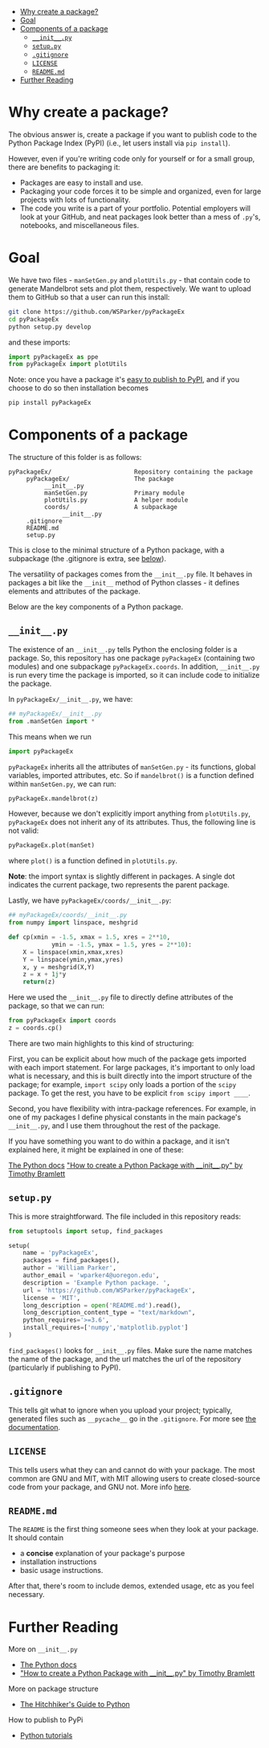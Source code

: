 
<!-- @import "[TOC]" {cmd="toc" depthFrom=1 depthTo=6 orderedList=false} -->
<!-- code_chunk_output -->

- [Why create a package?](#why-create-a-package)
- [Goal](#goal)
- [Components of a package](#components-of-a-package)
  - [`__init__.py`](#__init__py)
  - [`setup.py`](#setuppy)
  - [`.gitignore`](#gitignore)
  - [`LICENSE`](#license)
  - [`README.md`](#readmemd)
- [Further Reading](#further-reading)

<!-- /code_chunk_output -->
# Why create a package?

The obvious answer is, create a package if you want to publish code to the Python Package Index (PyPI) (i.e., let users install via `pip install`).

However, even if you're writing code only for yourself or for a small group, there are benefits to packaging it:

* Packages are easy to install and use.
* Packaging your code forces it to be simple and organized, even for large projects with lots of functionality.
* The code you write is a part of your portfolio. Potential employers will look at your GitHub, and neat packages look better than a mess of `.py`'s, notebooks, and miscellaneous files.

# Goal

We have two files - `manSetGen.py` and `plotUtils.py` - that contain code to generate Mandelbrot sets and plot them, respectively. We want to upload them to GitHub so that a user can run this install:

```Bash
git clone https://github.com/WSParker/pyPackageEx
cd pyPackageEx
python setup.py develop
```
and these imports:

```Python
import pyPackageEx as ppe
from pyPackageEx import plotUtils
```

Note: once you have a package it's [easy to publish to PyPI](https://packaging.Python.org/tutorials/packaging-projects/), and if you choose to do so then installation becomes
```bash
pip install pyPackageEx
```

# Components of a package
The structure of this folder is as follows:
```
pyPackageEx/                       Repository containing the package
     pyPackageEx/                  The package
          __init__.py
          manSetGen.py             Primary module
          plotUtils.py             A helper module
          coords/                  A subpackage
               __init__.py
     .gitignore
     README.md
     setup.py
```

This is close to the minimal structure of a Python package, with a subpackage (the .gitignore is extra, see [below](#gitignore)).

The versatility of packages comes from the `__init__.py` file. It behaves in packages a bit like the `__init__` method of Python classes - it defines elements and attributes of the package.

Below are the key components of a Python package.

## `__init__.py`

The existence of an `__init__.py` tells Python the enclosing folder is a package. So, this repository has one package `pyPackageEx` (containing two modules) and one subpackage `pyPackageEx.coords`. In addition, `__init__.py` is run every time the package is imported, so it can include code to initialize the package.

In `pyPackageEx/__init__.py`, we have:
```Python
## myPackageEx/__init__.py
from .manSetGen import *
```
This means when we run
```Python
import pyPackageEx
```
`pyPackageEx` inherits all the attributes of `manSetGen.py` - its functions, global variables, imported attributes, etc. So if `mandelbrot()` is a function defined within `manSetGen.py`, we can run:
```Python
pyPackageEx.mandelbrot(z)
```

However, because we don't explicitly import anything from `plotUtils.py`, `pyPackageEx` does not inherit any of its attributes. Thus, the following line is not valid:
```Python
pyPackageEx.plot(manSet)
```
where `plot()` is a function defined in `plotUtils.py`.

**Note**: the import syntax is slightly different in packages. A single dot indicates the current package, two represents the parent package.

Lastly, we have `pyPackageEx/coords/__init__.py`:
```Python
## myPackageEx/coords/__init__.py
from numpy import linspace, meshgrid

def cp(xmin = -1.5, xmax = 1.5, xres = 2**10,
            ymin = -1.5, ymax = 1.5, yres = 2**10):
    X = linspace(xmin,xmax,xres)
    Y = linspace(ymin,ymax,yres)
    x, y = meshgrid(X,Y)
    z = x + 1j*y
    return(z)
```
Here we used the `__init__.py` file to directly define attributes of the package, so that we can run:
```Python
from pyPackageEx import coords
z = coords.cp()
```

There are two main highlights to this kind of structuring:

First, you can be explicit about how much of the package gets imported with each import statement. For large packages, it's important to only load what is necessary, and this is built directly into the import structure of the package; for example, `import scipy` only loads a portion of the `scipy` package. To get the rest, you have to be explicit `from scipy import ____`.

Second, you have flexibility with intra-package references. For example, in one of my packages I define physical constants in the main package's `__init__.py`, and I use them throughout the rest of the package.

If you have something you want to do within a package, and it isn't explained here, it might be explained in one of these:

[The Python docs](https://docs.Python.org/3/tutorial/modules.html#packages)
["How to create a Python Package with \_\_init\_\_.py" by Timothy Bramlett](https://timothybramlett.com/How_to_create_a_Python_Package_with___init__py.html)

## `setup.py`

This is more straightforward. The file included in this repository reads:
```Python
from setuptools import setup, find_packages

setup(
    name = 'pyPackageEx',
    packages = find_packages(),
    author = 'William Parker',
    author_email = 'wparker4@uoregon.edu',
    description = 'Example Python package. ',
    url = 'https://github.com/WSParker/pyPackageEx',
    license = 'MIT',
    long_description = open('README.md').read(),
    long_description_content_type = "text/markdown",
    python_requires='>=3.6',
    install_requires=['numpy','matplotlib.pyplot']
)
```
`find_packages()` looks for `__init__.py` files. Make sure the name matches the name of the package, and the url matches the url of the repository (particularly if publishing to PyPI).

## `.gitignore`
This tells git what to ignore when you upload your project; typically, generated files such as `__pycache__` go in the `.gitignore`. For more see [the documentation](https://git-scm.com/docs/gitignore).

## `LICENSE`
This tells users what they can and cannot do with your package. The most common are GNU and MIT, with MIT allowing users to create closed-source code from your package, and GNU not. More info [here](https://choosealicense.com/).

## `README.md`
The `README` is the first thing someone sees when they look at your package. It should contain
* a **concise** explanation of your package's purpose
* installation instructions
* basic usage instructions.

After that, there's room to include demos, extended usage, etc as you feel necessary.

# Further Reading
More on `__init__.py`
* [The Python docs](https://docs.Python.org/3/tutorial/modules.html#packages)
* ["How to create a Python Package with \_\_init\_\_.py" by Timothy Bramlett](https://timothybramlett.com/How_to_create_a_Python_Package_with___init__py.html)

More on package structure
* [The Hitchhiker's Guide to Python](https://docs.python-guide.org/writing/structure/)

How to publish to PyPi
* [Python tutorials](https://packaging.Python.org/tutorials/packaging-projects/)
